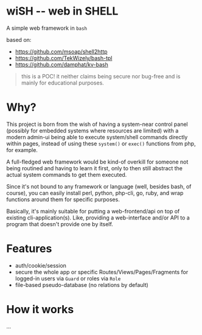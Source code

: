 # wiSH -- web in SHELL

A simple web framework in `bash`

based on:

- https://github.com/msoap/shell2http
- https://github.com/TekWizely/bash-tpl
- https://github.com/damphat/kv-bash

> this is a POC! it neither claims being secure nor bug-free and is mainly for educational purposes.

# Why?

This project is born from the wish of having a system-near control panel (possibly for embedded systems where resources are limited) with a modern admin-ui being able to execute system/shell commands directly within pages, instead of using these `system()` or `exec()` functions from php, for example.

A full-fledged web framework would be kind-of overkill for someone not being routined and having to learn it first, only to then still abstract the actual system commands to get them executed.

Since it's not bound to any framework or language (well, besides bash, of course), you can easily install perl, python, php-cli, go, ruby, and wrap functions around them for specific purposes.

Basically, it's mainly suitable for putting a web-frontend/api on top of existing cli-application(s). Like, providing a web-interface and/or API to a program that doesn't provide one by itself.

# Features

- auth/cookie/session
- secure the whole app or specific Routes/Views/Pages/Fragments for logged-in users via `Guard` or roles via `Role`
- file-based pseudo-database (no relations by default)

# How it works

...
